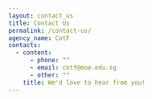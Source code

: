 ```yaml
---
layout: contact_us
title: Contact Us
permalink: /contact-us/
agency_name: CotF
contacts:
  - content:
      - phone: ""
      - email: cotf@moe.edu.sg
      - other: ""
    title: We'd love to hear from you!
---
```

